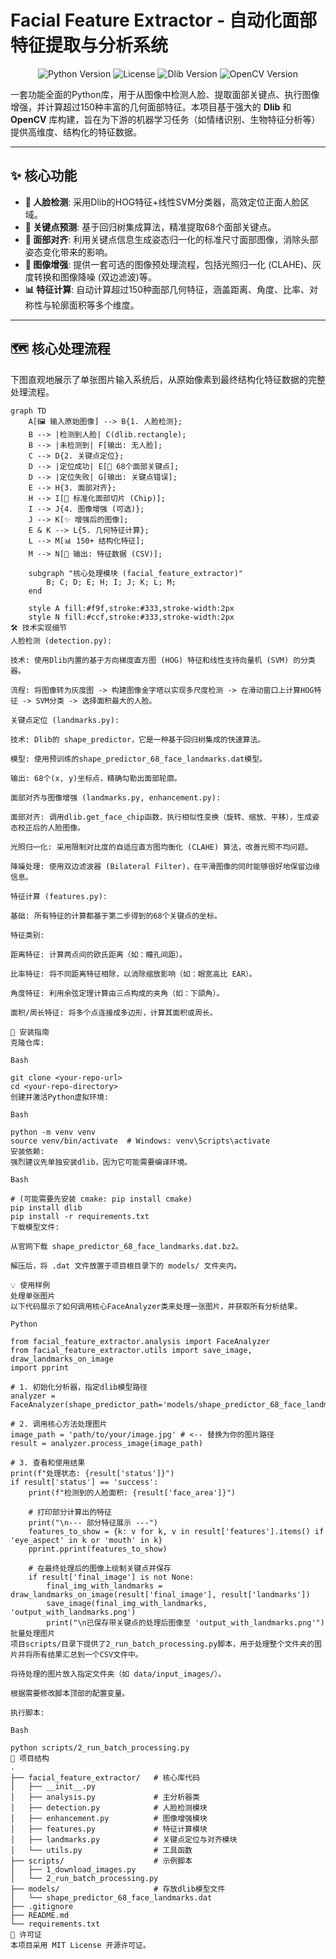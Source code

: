 # Facial Feature Extractor - 自动化面部特征提取与分析系统

<p align="center">
  <img src="https://img.shields.io/badge/Python-3.8+-blue.svg" alt="Python Version">
  <img src="https://img.shields.io/badge/License-MIT-green.svg" alt="License">
  <img src="https://img.shields.io/badge/Dlib-19.24-orange.svg" alt="Dlib Version">
  <img src="https://img.shields.io/badge/OpenCV-4.x-blue.svg" alt="OpenCV Version">
</p>

一套功能全面的Python库，用于从图像中检测人脸、提取面部关键点、执行图像增强，并计算超过150种丰富的几何面部特征。本项目基于强大的 **Dlib** 和 **OpenCV** 库构建，旨在为下游的机器学习任务（如情绪识别、生物特征分析等）提供高维度、结构化的特征数据。

---

## ✨ 核心功能

* **👨 人脸检测**: 采用Dlib的HOG特征+线性SVM分类器，高效定位正面人脸区域。
* **📍 关键点预测**: 基于回归树集成算法，精准提取68个面部关键点。
* **📐 面部对齐**: 利用关键点信息生成姿态归一化的标准尺寸面部图像，消除头部姿态变化带来的影响。
* **🎨 图像增强**: 提供一套可选的图像预处理流程，包括光照归一化 (CLAHE)、灰度转换和图像降噪 (双边滤波)等。
* **📊 特征计算**: 自动计算超过150种面部几何特征，涵盖距离、角度、比率、对称性与轮廓面积等多个维度。

---

## 🗺️ 核心处理流程

下图直观地展示了单张图片输入系统后，从原始像素到最终结构化特征数据的完整处理流程。

```mermaid
graph TD
    A[🖼️ 输入原始图像] --> B{1. 人脸检测};
    B --> |检测到人脸| C(dlib.rectangle);
    B --> |未检测到| F[输出: 无人脸];
    C --> D{2. 关键点定位};
    D --> |定位成功| E[📍 68个面部关键点];
    D --> |定位失败| G[输出: 关键点错误];
    E --> H{3. 面部对齐};
    H --> I[👤 标准化面部切片 (Chip)];
    I --> J{4. 图像增强 (可选)};
    J --> K[✨ 增强后的图像];
    E & K --> L{5. 几何特征计算};
    L --> M[📊 150+ 结构化特征];
    M --> N[💾 输出: 特征数据 (CSV)];

    subgraph "核心处理模块 (facial_feature_extractor)"
        B; C; D; E; H; I; J; K; L; M;
    end

    style A fill:#f9f,stroke:#333,stroke-width:2px
    style N fill:#ccf,stroke:#333,stroke-width:2px
🛠️ 技术实现细节
人脸检测 (detection.py):

技术: 使用Dlib内置的基于方向梯度直方图 (HOG) 特征和线性支持向量机 (SVM) 的分类器。

流程: 将图像转为灰度图 -> 构建图像金字塔以实现多尺度检测 -> 在滑动窗口上计算HOG特征 -> SVM分类 -> 选择面积最大的人脸。

关键点定位 (landmarks.py):

技术: Dlib的 shape_predictor，它是一种基于回归树集成的快速算法。

模型: 使用预训练的shape_predictor_68_face_landmarks.dat模型。

输出: 68个(x, y)坐标点，精确勾勒出面部轮廓。

面部对齐与图像增强 (landmarks.py, enhancement.py):

面部对齐: 调用dlib.get_face_chip函数，执行相似性变换（旋转、缩放、平移），生成姿态校正后的人脸图像。

光照归一化: 采用限制对比度的自适应直方图均衡化 (CLAHE) 算法，改善光照不均问题。

降噪处理: 使用双边滤波器 (Bilateral Filter)，在平滑图像的同时能够很好地保留边缘信息。

特征计算 (features.py):

基础: 所有特征的计算都基于第二步得到的68个关键点的坐标。

特征类别:

距离特征: 计算两点间的欧氏距离（如：瞳孔间距）。

比率特征: 将不同距离特征相除，以消除缩放影响（如：眼宽高比 EAR）。

角度特征: 利用余弦定理计算由三点构成的夹角（如：下颌角）。

面积/周长特征: 将多个点连接成多边形，计算其面积或周长。

🚀 安装指南
克隆仓库:

Bash

git clone <your-repo-url>
cd <your-repo-directory>
创建并激活Python虚拟环境:

Bash

python -m venv venv
source venv/bin/activate  # Windows: venv\Scripts\activate
安装依赖:
强烈建议先单独安装dlib，因为它可能需要编译环境。

Bash

# (可能需要先安装 cmake: pip install cmake)
pip install dlib
pip install -r requirements.txt
下载模型文件:

从官网下载 shape_predictor_68_face_landmarks.dat.bz2。

解压后，将 .dat 文件放置于项目根目录下的 models/ 文件夹内。

💡 使用样例
处理单张图片
以下代码展示了如何调用核心FaceAnalyzer类来处理一张图片，并获取所有分析结果。

Python

from facial_feature_extractor.analysis import FaceAnalyzer
from facial_feature_extractor.utils import save_image, draw_landmarks_on_image
import pprint

# 1. 初始化分析器，指定dlib模型路径
analyzer = FaceAnalyzer(shape_predictor_path='models/shape_predictor_68_face_landmarks.dat')

# 2. 调用核心方法处理图片
image_path = 'path/to/your/image.jpg' # <-- 替换为你的图片路径
result = analyzer.process_image(image_path)

# 3. 查看和使用结果
print(f"处理状态: {result['status']}")
if result['status'] == 'success':
    print(f"检测到的人脸面积: {result['face_area']}")

    # 打印部分计算出的特征
    print("\n--- 部分特征展示 ---")
    features_to_show = {k: v for k, v in result['features'].items() if 'eye_aspect' in k or 'mouth' in k}
    pprint.pprint(features_to_show)

    # 在最终处理后的图像上绘制关键点并保存
    if result['final_image'] is not None:
        final_img_with_landmarks = draw_landmarks_on_image(result['final_image'], result['landmarks'])
        save_image(final_img_with_landmarks, 'output_with_landmarks.png')
        print("\n已保存带关键点的处理后图像至 'output_with_landmarks.png'")
批量处理图片
项目scripts/目录下提供了2_run_batch_processing.py脚本，用于处理整个文件夹的图片并将所有结果汇总到一个CSV文件中。

将待处理的图片放入指定文件夹（如 data/input_images/）。

根据需要修改脚本顶部的配置变量。

执行脚本:

Bash

python scripts/2_run_batch_processing.py
📁 项目结构
.
├── facial_feature_extractor/   # 核心库代码
│   ├── __init__.py
│   ├── analysis.py             # 主分析器类
│   ├── detection.py            # 人脸检测模块
│   ├── enhancement.py          # 图像增强模块
│   ├── features.py             # 特征计算模块
│   ├── landmarks.py            # 关键点定位与对齐模块
│   └── utils.py                # 工具函数
├── scripts/                    # 示例脚本
│   ├── 1_download_images.py
│   └── 2_run_batch_processing.py
├── models/                     # 存放dlib模型文件
│   └── shape_predictor_68_face_landmarks.dat
├── .gitignore
├── README.md
└── requirements.txt
📜 许可证
本项目采用 MIT License 开源许可证。
